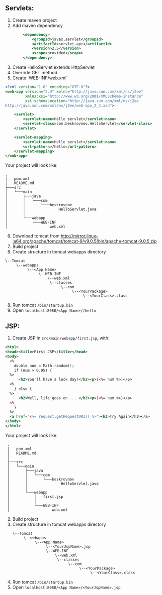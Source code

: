 Servlets:
---------
1) Create maven project
2) Add maven dependency
```xml
        <dependency>
            <groupId>javax.servlet</groupId>
            <artifactId>servlet-api</artifactId>
            <version>2.5</version>
            <scope>provided</scope>
        </dependency>
```
3) Create HelloServlet extends HttpServlet
4) Override GET method
5) Create 'WEB-INF/web.xml'
```xml
<?xml version="1.0" encoding="UTF-8"?>
<web-app version="2.4" xmlns="http://java.sun.com/xml/ns/j2ee"
         xmlns:xsi="http://www.w3.org/2001/XMLSchema-instance"
         xsi:schemaLocation="http://java.sun.com/xml/ns/j2ee
http://java.sun.com/xml/ns/j2ee/web-app_2_4.xsd">

    <servlet>
        <servlet-name>Hello servlet</servlet-name>
        <servlet-class>com.beskrovnov.HelloServlet</servlet-class>
    </servlet>

    <servlet-mapping>
        <servlet-name>Hello servlet</servlet-name>
        <url-pattern>/hello</url-pattern>
    </servlet-mapping>
</web-app>
```
Your project will look like:
```
.
│   pom.xml
│   README.md
├───src
│   └───main
│       ├───java
│       │   └───com
│       │       └───beskrovnov
│       │               HelloServlet.java
│       │
│       └───webapp
│           └───WEB-INF
│                   web.xml
```
6) Download tomcat from http://mirror.linux-ia64.org/apache/tomcat/tomcat-9/v9.0.5/bin/apache-tomcat-9.0.5.zip
7) Build project
8) Create structure in tomcat webapps directory
```
\--Tomcat
     \--webapps
          \--<App Name>
               \--WEB-INF
                   \--web.xml 
                    \--classes
                         \--com
                              \--<YourPackage>
                                   \--<YourClass>.class
```

8) Run tomcat `/bin/startup.bin`
5) Open `localhost:8080/<App Name>//hello`


JSP:
----
1) Create JSP in `src/main/webapp/first.jsp`, with:
```xml
<html>
<head><title>First JSP</title></head>
<body>
  <%
    double num = Math.random();
    if (num > 0.95) {
  %>
      <h2>You'll have a luck day!</h2><p>(<%= num %>)</p>
  <%
    } else {
  %>
      <h2>Well, life goes on ... </h2><p>(<%= num %>)</p>
  <%
    }
  %>
  <a href="<%= request.getRequestURI() %>"><h3>Try Again</h3></a>
</body>
</html>
```
Your project will look like:
   ```
    .
    │   pom.xml
    │   README.md
    │
    ├───src
    │   └───main
    │       ├───java
    │       │   └───com
    │       │       └───beskrovnov
    │       │               HelloServlet.java
    │       │
    │       └───webapp
    │           │   first.jsp
    │           │
    │           └───WEB-INF
    │                   web.xml
   ```
2) Build project
3) Create structure in tomcat webapps directory
   ```
   \--Tomcat
        \--webapps
             \--<App Name>
                  \--<YourJspName>.jsp
                  \--WEB-INF
                      \--web.xml 
                       \--classes
                            \--com
                                 \--<YourPackage>
                                      \--<YourClass>.class
   ```
4) Run tomcat `/bin/startup.bin`
5) Open `localhost:8080/<App Name>/<YourJspName>.jsp`
